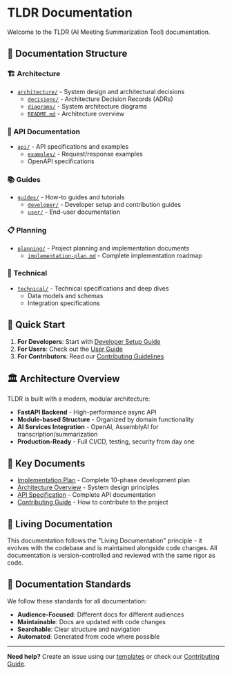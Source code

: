 # TLDR Documentation

Welcome to the TLDR (AI Meeting Summarization Tool) documentation.

## 📁 Documentation Structure

### 🏗️ Architecture
- [`architecture/`](architecture/) - System design and architectural decisions
  - [`decisions/`](architecture/decisions/) - Architecture Decision Records (ADRs)
  - [`diagrams/`](architecture/diagrams/) - System architecture diagrams
  - [`README.md`](architecture/README.md) - Architecture overview

### 🔌 API Documentation
- [`api/`](api/) - API specifications and examples
  - [`examples/`](api/examples/) - Request/response examples
  - OpenAPI specifications

### 📚 Guides
- [`guides/`](guides/) - How-to guides and tutorials
  - [`developer/`](guides/developer/) - Developer setup and contribution guides
  - [`user/`](guides/user/) - End-user documentation

### 📋 Planning
- [`planning/`](planning/) - Project planning and implementation documents
  - [`implementation-plan.md`](planning/implementation-plan.md) - Complete implementation roadmap

### 🔧 Technical
- [`technical/`](technical/) - Technical specifications and deep dives
  - Data models and schemas
  - Integration specifications

## 🚀 Quick Start

1. **For Developers**: Start with [Developer Setup Guide](guides/developer/setup.md)
2. **For Users**: Check out the [User Guide](guides/user/getting-started.md)
3. **For Contributors**: Read our [Contributing Guidelines](../CONTRIBUTING.md)

## 🏛️ Architecture Overview

TLDR is built with a modern, modular architecture:

- **FastAPI Backend** - High-performance async API
- **Module-based Structure** - Organized by domain functionality
- **AI Services Integration** - OpenAI, AssemblyAI for transcription/summarization
- **Production-Ready** - Full CI/CD, testing, security from day one

## 📖 Key Documents

- [Implementation Plan](planning/implementation-plan.md) - Complete 10-phase development plan
- [Architecture Overview](architecture/README.md) - System design principles
- [API Specification](api/) - Complete API documentation
- [Contributing Guide](../CONTRIBUTING.md) - How to contribute to the project

## 🔄 Living Documentation

This documentation follows the "Living Documentation" principle - it evolves with the codebase and is maintained alongside code changes. All documentation is version-controlled and reviewed with the same rigor as code.

## 📝 Documentation Standards

We follow these standards for all documentation:

- **Audience-Focused**: Different docs for different audiences
- **Maintainable**: Docs are updated with code changes
- **Searchable**: Clear structure and navigation
- **Automated**: Generated from code where possible

---

**Need help?** Create an issue using our [templates](../.github/ISSUE_TEMPLATE/) or check our [Contributing Guide](../CONTRIBUTING.md).